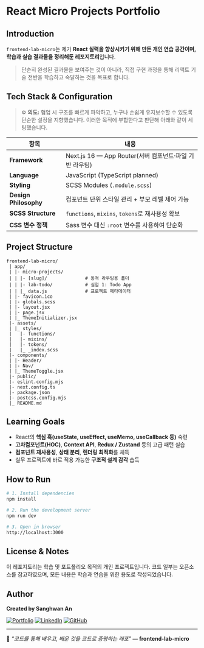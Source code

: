 # React Micro Projects Portfolio

## Introduction

`frontend-lab-micro`는 제가 **React 실력을 향상시키기 위해 만든 개인 연습 공간이며, 학습과 실습 결과물을 정리해둔 레포지토리**입니다.

> 단순히 완성된 결과물을 보여주는 것이 아니라, 직접 구현 과정을 통해 리액트 기술 전반을 학습하고 숙달하는 것을 목표로 합니다.

## Tech Stack & Configuration

> ⚙️ **의도:**
> 협업 시 구조를 빠르게 파악하고, 누구나 손쉽게 유지보수할 수 있도록 단순한 설정을 지향했습니다. 이러한 목적에 부합한다고 판단해 아래와 같이 세팅했습니다.

| 항목                  | 내용                                                    |
| --------------------- | ------------------------------------------------------- |
| **Framework**         | Next.js 16 — App Router(서버 컴포넌트·파일 기반 라우팅) |
| **Language**          | JavaScript (TypeScript planned)                         |
| **Styling**           | SCSS Modules (`.module.scss`)                           |
| **Design Philosophy** | 컴포넌트 단위 스타일 관리 + 부모 레벨 제어 가능         |
| **SCSS Structure**    | `functions`, `mixins`, `tokens`로 재사용성 확보         |
| **CSS 변수 정책**     | Sass 변수 대신 `:root` 변수를 사용하여 단순화           |

## Project Structure

```
frontend-lab-micro/
 | app/
 | |- micro-projects/
 | | |- [slug]/              # 동적 라우팅용 폴더
 | | |- lab-todo/            # 실험 1: Todo App
 | | |_ data.js              # 프로젝트 메타데이터
 | |- favicon.ico
 | |- globals.scss
 | |- layout.jsx
 | |- page.jsx
 | |_ ThemeInitializer.jsx
 |- assets/
 | |_ styles/
 |   |- functions/
 |   |- mixins/
 |   |- tokens/
 |   |_ _index.scss
 |- components/
 | |- Header/
 | |- Nav/
 | |_ ThemeToggle.jsx
 |- public/
 |- eslint.config.mjs
 |- next.config.ts
 |- package.json
 |- postcss.config.mjs
 |_ README.md
```

<!-- ## ⚗️ Micro Projects

| 실험 이름           | 폴더                  | 주요 학습 포인트                         |
| ------------------- | --------------------- | ---------------------------------------- |
| **Todo App**        | `lab-todo`            | useState, props, 컴포넌트 구조 기본      |
| **Scroll Observer** | `lab-scroll` _(예정)_ | useEffect, useRef, Intersection Observer |
| **Theme Switcher**  | `lab-theme` _(예정)_  | Context API, custom hook (useTheme)      |
| **Redux Lab**       | `lab-redux` _(예정)_  | Redux store, action, reducer 패턴        |
| **Child Handle**    | `lab-child` _(예정)_  | useRef, useImperativeHandle              |
| **HOC Wrapper**     | `lab-hoc` _(예정)_    | 고차컴포넌트 패턴 실습                   |
| **Form Lab**        | `lab-form` _(예정)_   | useReducer, form validation 로직         |

> 🚧 _앞으로 추가될 micro projects들은 React 훅, 성능 최적화, 상태관리 패턴 등을 중심으로 확장될 예정입니다._

--- -->

## Learning Goals

- React의 **핵심 훅(useState, useEffect, useMemo, useCallback 등)** 숙련
- **고차컴포넌트(HOC)**, **Context API**, **Redux / Zustand** 등의 고급 패턴 실습
- **컴포넌트 재사용성**, **상태 분리**, **렌더링 최적화**를 체득
- 실무 프로젝트에 바로 적용 가능한 **구조적 설계 감각** 습득

## How to Run

```bash
# 1. Install dependencies
npm install

# 2. Run the development server
npm run dev

# 3. Open in browser
http://localhost:3000
```

## License & Notes

이 레포지토리는 학습 및 포트폴리오 목적의 개인 프로젝트입니다.
코드 일부는 오픈소스를 참고하였으며,
모든 내용은 학습과 연습을 위한 용도로 작성되었습니다.

## Author

**Created by Sanghwan An**

[![Portfolio](https://img.shields.io/badge/Portfolio-Visit-blue)](https://sanghwan-portfolio.netlify.app/)
[![LinkedIn](https://img.shields.io/badge/LinkedIn-Connect-informational)](https://www.linkedin.com/in/vooo10/)
[![GitHub](https://img.shields.io/badge/GitHub-Profile-lightgrey)](https://github.com/ansanghwan)

---

🚀 _“코드를 통해 배우고, 배운 것을 코드로 증명하는 레포”_
**— frontend-lab-micro**
